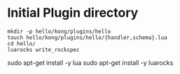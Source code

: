# Initial Plugin directory

```
mkdir -p hello/kong/plugins/hello
touch hello/kong/plugins/hello/{handler,schema}.lua
cd hello/
luarocks write_rockspec
```


sudo apt-get install -y lua
sudo apt-get install -y luarocks